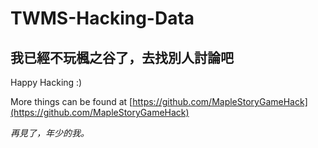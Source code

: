 # TWMS-Hacking-Data

## 我已經不玩楓之谷了，去找別人討論吧

Happy Hacking :)

More things can be found at [https://github.com/MapleStoryGameHack](https://github.com/MapleStoryGameHack)

_再見了，年少的我。_
